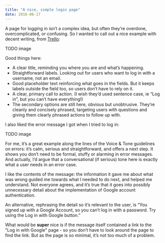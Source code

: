 ```yaml
---
title: "A nice, simple login page"
date: 2016-06-17
---
```


<!-- https://uiwriting.tumblr.com/post/146062864334/a-nice-simple-login-page -->

A page for logging in isn’t a complex idea, but often they’re overdone, overcomplicated, or confusing. So I wanted to call out a nice example with decent writing, from [Trello]():

TODO image

Good things here:

- A clear title, reminding you where you are and what’s happening.
- Straightforward labels. Looking out for users who want to log in with a username, not an email. 
- Good placeholder text reinforcing what goes in the fields. But it keeps labels outside the field too, so users don’t have to rely on it.
- A clear, primary call to action. (I wish they’d used sentence case, ie “Log in”, but you can’t have everything!)
- The secondary options are still here, obvious but unobtrusive. They’re cleanly and concisely phrased, targeting users with questions and giving them clearly phrased actions to follow up with.

I also liked the error message I got when I tried to log in:

TODO image

For me, it’s a great example along the lines of the Voice & Tone guidelines on errors: it’s calm, serious and straightforward, and offers a next step. It shows you don’t need to be formal, stuffy or alarming in error messages. And actually, I’d argue that a conversational (if serious) tone here is exactly what a user needs in an error case.

I like the contents of the message: the information it gave me about what was wrong guided me towards what I needed to do next, and helped me understand. Not everyone agrees, and it’s true that it goes into possibly unnecessary detail about the implementation of Google account authentication.

An alternative, rephrasing the detail so it’s relevant to the user, is “You signed up with a Google Account, so you can’t log in with a password. Try using the Log in with Google button.” 

What would be **super** nice is if the message itself contained a link to the "Log in with Google" page - so you don’t have to look around the page to find the link. But as the page is so minimal, it’s not too much of a problem.